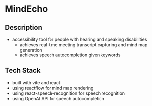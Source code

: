 # MindEcho

## Description
- accessibility tool for people with hearing and speaking disabilities
  - achieves real-time meeting transcript capturing and mind map generation
  - achieves speech autocompletion given keywords

## Tech Stack
- built with vite and react
- using reactflow for mind map rendering
- using react-speech-recognition for speech recognition
- using OpenAI API for speech autocompletion


